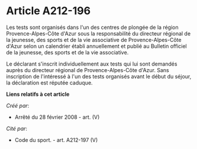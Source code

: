 # Article A212-196

Les tests sont organisés dans l'un des centres de plongée de la région Provence-Alpes-Côte d'Azur sous la responsabilité du
directeur régional de la jeunesse, des sports et de la vie associative de Provence-Alpes-Côte d'Azur selon un calendrier
établi annuellement et publié au Bulletin officiel de la jeunesse, des sports et de la vie associative.

Le déclarant s'inscrit individuellement aux tests qui lui sont demandés auprès du directeur régional de Provence-Alpes-Côte
d'Azur. Sans inscription de l'intéressé à l'un des tests organisés avant le début du séjour, la déclaration est réputée
caduque.

**Liens relatifs à cet article**

_Créé par_:

  - Arrêté du 28 février 2008 - art. (V)

_Cité par_:

  - Code du sport. - art. A212-197 (V)
